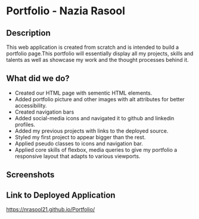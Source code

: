 # Portfolio - Nazia Rasool

## Description

 This web application is created from scratch and is intended to build a portfolio page.This portfolio will essentially display all my projects, skills and talents as well as showcase my work and the thought processes behind it. 

## What did we do?

- Created our HTML page with sementic HTML elements.
- Added portfolio picture and other images with alt attributes for better accessibility. 
- Created navigation bars
- Added social-media icons and navigated it to github and linkedin profiles. 
- Added my previous projects with links to the deployed source.  
- Styled my first project to appear bigger than the rest. 
- Applied pseudo classes to icons and navigation bar.
- Applied core skills of flexbox, media queries to give my portfolio a responsive layout that adapts to various viewports. 


## Screenshots

## Link to Deployed Application 

https://nrasool21.github.io/Portfolio/